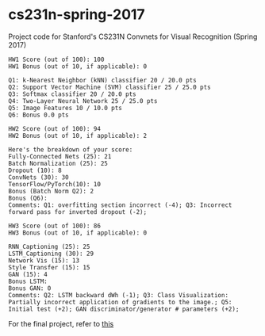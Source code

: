 # cs231n-spring-2017
Project code for Stanford's CS231N Convnets for Visual Recognition (Spring 2017)

~~~~
HW1 Score (out of 100): 100
HW1 Bonus (out of 10, if applicable): 0

Q1: k-Nearest Neighbor (kNN) classifier 20 / 20.0 pts
Q2: Support Vector Machine (SVM) classifier 25 / 25.0 pts
Q3: Softmax classifier 20 / 20.0 pts
Q4: Two-Layer Neural Network 25 / 25.0 pts
Q5: Image Features 10 / 10.0 pts
Q6: Bonus 0.0 pts
~~~~

~~~~
HW2 Score (out of 100): 94
HW2 Bonus (out of 10, if applicable): 2

Here's the breakdown of your score:
Fully-Connected Nets (25): 21
Batch Normalization (25): 25
Dropout (10): 8
ConvNets (30): 30
TensorFlow/PyTorch(10): 10
Bonus (Batch Norm Q2): 2
Bonus (Q6):
Comments: Q1: overfitting section incorrect (-4); Q3: Incorrect forward pass for inverted dropout (-2); 
~~~~


~~~~
HW3 Score (out of 100): 86
HW3 Bonus (out of 10, if applicable): 0

RNN_Captioning (25): 25
LSTM_Captioning (30): 29
Network Vis (15): 13
Style Transfer (15): 15
GAN (15): 4
Bonus LSTM:
Bonus GAN: 0
Comments: Q2: LSTM backward dWh (-1); Q3: Class Visualization: Partially incorrect application of gradients to the image.; Q5: Initial test (+2); GAN discriminator/generator # parameters (+2);
~~~~

For the final project, refer to [this](http://lqkhoo.com/wiki/index.php/Main_Page#Bounding_Out-of-Sample_Objects_.282017.29)
